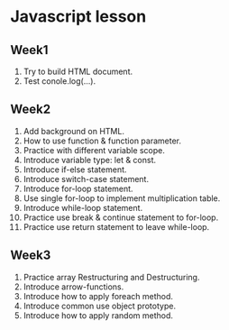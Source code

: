 # Javascript lesson
## Week1
 1. Try to build HTML document.
 2. Test conole.log(...).
## Week2
 1. Add background on HTML.
 2. How to use function & function parameter.
 3. Practice with different variable scope.
 4. Introduce variable type: let & const.
 5. Introduce if-else statement.
 6. Introduce switch-case statement.
 7. Introduce for-loop statement.
 8. Use single for-loop to implement multiplication table.
 9. Introduce while-loop statement.
 10. Practice use break & continue statement to for-loop.
 11. Practice use return statement to leave while-loop.
## Week3
1. Practice array Restructuring and Destructuring.
2. Introduce arrow-functions.
3. Introduce how to apply foreach method.
4. Introduce common use object prototype.
5. Introduce how to apply random method.
